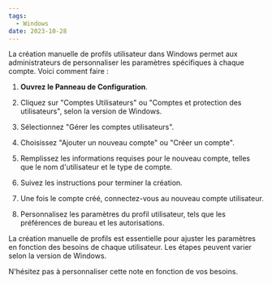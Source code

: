 ```yaml
---
tags:
  - Windows
date: 2023-10-28
---
```


La création manuelle de profils utilisateur dans Windows permet aux administrateurs de personnaliser les paramètres spécifiques à chaque compte. Voici comment faire :

1. **Ouvrez le Panneau de Configuration**.

2. Cliquez sur "Comptes Utilisateurs" ou "Comptes et protection des utilisateurs", selon la version de Windows.

3. Sélectionnez "Gérer les comptes utilisateurs".

4. Choisissez "Ajouter un nouveau compte" ou "Créer un compte".

5. Remplissez les informations requises pour le nouveau compte, telles que le nom d'utilisateur et le type de compte.

6. Suivez les instructions pour terminer la création.

7. Une fois le compte créé, connectez-vous au nouveau compte utilisateur.

8. Personnalisez les paramètres du profil utilisateur, tels que les préférences de bureau et les autorisations.

La création manuelle de profils est essentielle pour ajuster les paramètres en fonction des besoins de chaque utilisateur. Les étapes peuvent varier selon la version de Windows.

N'hésitez pas à personnaliser cette note en fonction de vos besoins.
